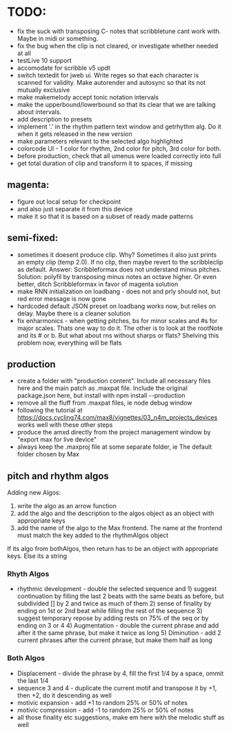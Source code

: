 # TODO:

- fix the suck with transposing C- notes that scribbletune cant work with. Maybe in midi or something.
- fix the bug when the clip is not cleared, or investigate whether needed at all
- testLive 10 support
- accomodate for scribble v5 updt
- switch textedit for jweb ui. Write reges so that each character is scanned for validity. Make autorender and autosync so that its not mutually exclusive
- make makemelody accept tonic notation intervals
- make the upperbound/lowerbound so that its clear that we are talking about intervals.
- add description to presets
- implement '.' in the rhythm pattern text window and getrhythm alg. Do it when it gets released in the new version
- make parameters relevant to the selected algo highlighted
- colorcode UI - 1 color for rhythm, 2nd color for pitch, 3rd color for both.
- before production, check that all umenus were loaded correctly into full
- get total duration of clip and transform it to spaces, if missing

## magenta:

- figure out local setup for checkpoint
- and also just separate it from this device
- make it so that it is based on a subset of ready made patterns

## semi-fixed:

- sometimes it doesent produce clip. Why? Sometimes it also just prints an empty clip (temp 2.0). If no clip, then maybe revert to the scribbleclip as default. Answer: Scribbleformax does not understand minus pitches. Solution: polyfil by transposing minus notes an octave higher. Or even better, ditch Scribbleformax in favor of magenta solution
- make RNN initialization on loadbang - does not and prly should not, but red error message is now gone
- hardcoded default JSON preset on loadbang works now, but relies on delay. Maybe there is a cleaner solution
- fix enharmonics - when getting pitches, bs for minor scales and #s for major scales. Thats one way to do it. The other is to look at the rootNote and its # or b. But what about rns without sharps or flats? Shelving this problem now, everything will be flats

## production

- create a folder with "production content". Include all necessary files here and the main patch as .maxpat file. Include the original package.json here, but install with npm install --production
- remove all the fluff from .maxpat files, ie node debug window
- following the tutorial at https://docs.cycling74.com/max8/vignettes/03_n4m_projects_devices works well with these other steps
- produce the amxd directly from the project management window by "export max for live device"
- always keep the .maxproj file at some separate folder, ie The default folder chosen by Max

## pitch and rhythm algos

Adding new Algos:

1. write the algo as an arrow function
2. add the algo and the description to the algos object as an object with appropriate keys
3. add the name of the algo to the Max frontend. The name at the frontend must match the key added to the rhythmAlgos object

If its algo from bothAlgos, then return has to be an object with appropriate keys. Else its a string

### Rhyth Algos

- rhythmic development - double the selected sequence and 1) suggest continuation by filling the last 2 beats with the same beats as before, but subdivided [] by 2 and twice as much of them 2) sense of finality by ending on 1st or 2nd beat while filling the rest of the sequence 3) suggest temporary repose by adding rests on 75% of the seq or by ending on 3 or 4 4) Augmentation - double the current phrase and add after it the same phrase, but make it twice as long 5) Diminution - add 2 current phrases after the current phrase, but make them half as long

### Both Algos

- Displacement - divide the phrase by 4, fill the first 1/4 by a space, ommit the last 1/4
- sequence 3 and 4 - duplicate the current motif and transpose it by +1, then +2, do it descending as well
- motivic expansion - add +1 to random 25% or 50% of notes
- motivic compression - add -1 to random 25% or 50% of notes
- all those finality etc suggestions, make em here with the melodic stuff as well
